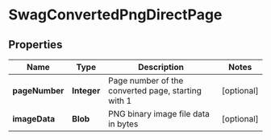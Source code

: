 
# SwagConvertedPngDirectPage

## Properties
Name | Type | Description | Notes
------------ | ------------- | ------------- | -------------
**pageNumber** | **Integer** | Page number of the converted page, starting with 1 |  [optional]
**imageData** | **Blob** | PNG binary image file data in bytes |  [optional]



